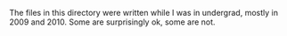The files in this directory were written while I was in undergrad, mostly in 2009 and 2010. Some are surprisingly ok, some are not.
